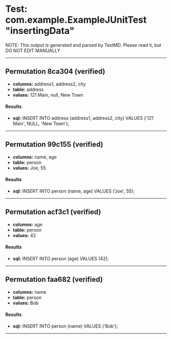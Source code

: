 # Test: com.example.ExampleJUnitTest "insertingData" #

NOTE: This output is generated and parsed by TestMD. Please read it, but DO NOT EDIT MANUALLY

---------------------------------------

## Permutation 8ca304 (verified) ##

- **columns:** address1, address2, city
- **table:** address
- **values:** 121 Main, null, New Town

#### Results ####

- **sql:** INSERT INTO address (address1, address2, city) VALUES ('121 Main', NULL, 'New Town');

---------------------------------------

## Permutation 99c155 (verified) ##

- **columns:** name, age
- **table:** person
- **values:** Joe, 55

#### Results ####

- **sql:** INSERT INTO person (name, age) VALUES ('Joe', 55);

---------------------------------------

## Permutation acf3c1 (verified) ##

- **columns:** age
- **table:** person
- **values:** 42

#### Results ####

- **sql:** INSERT INTO person (age) VALUES (42);

---------------------------------------

## Permutation faa682 (verified) ##

- **columns:** name
- **table:** person
- **values:** Bob

#### Results ####

- **sql:** INSERT INTO person (name) VALUES ('Bob');

---------------------------------------

